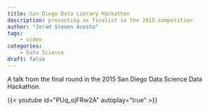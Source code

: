 ```yaml
---
title: San Diego Data Library Hackathon
description: presenting as finalist in the 2015 competition
author: "Jerad Steven Acosta"
tags:
    - video
categories:
    - Data Science
draft: false
---
```


A talk from the final round in the 2015 San Diego Data Science Data Hackathon. 

{{< youtube id="PUq_ojFRw2A" autoplay="true" >}}